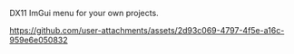 DX11 ImGui menu for your own projects.

https://github.com/user-attachments/assets/2d93c069-4797-4f5e-a16c-959e6e050832

